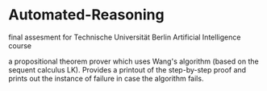 # Automated-Reasoning
final assesment for Technische Universität Berlin Artificial Intelligence course

a propositional theorem prover which uses Wang's algorithm (based on the sequent calculus LK). Provides a printout of the step-by-step proof and prints out the instance of failure in case the algorithm fails.
